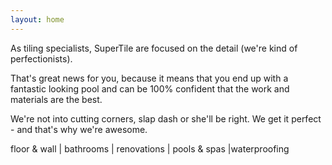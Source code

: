```yaml
---
layout: home
---
```


As tiling specialists, SuperTile are focused on the detail (we're kind of perfectionists).

That's great news for you, because it means that you end up with a fantastic looking pool and can be 100% confident that the work and materials are the best.

We're not into cutting corners, slap dash or she'll be right.
We get it perfect - and that's why we're awesome.

floor & wall | bathrooms | renovations | pools & spas |waterproofing